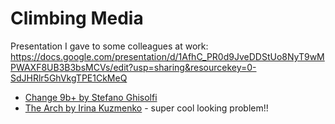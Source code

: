 # Climbing Media

Presentation I gave to some colleagues at work:
https://docs.google.com/presentation/d/1AfhC_PR0d9JveDDStUo8NyT9wMPWAXF8UB3B3bsMCVs/edit?usp=sharing&resourcekey=0-SdJHRlr5GhVkgTPE1CkMeQ

* [Change 9b+ by Stefano Ghisolfi](https://www.youtube.com/watch?v=l8AETvINyAk&ab_channel=StefanoGhisolfi)
* [The Arch by Irina Kuzmenko](https://www.youtube.com/watch?v=X_2t3b1-l1o&ab_channel=mellow) - super cool looking problem!!
